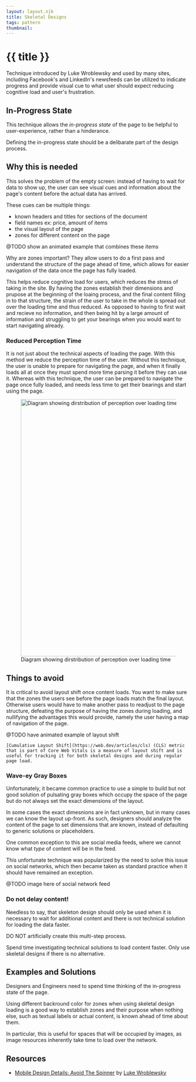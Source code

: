 ```yaml
---
layout: layout.njk
title: Skeletal Designs
tags: pattern
thumbnail: 
---
```

<!-- excerpt -->
# {{ title }}

Technique introduced by Luke Wroblewsky and used by many sites, including Facebook's and LinkedIn's newsfeeds can be utilized to indicate progress and provide visual cue to what user should expect reducing cognitive load and user's frustration.

## In-Progress State

This technique allows the *in-progress state* of the page to be helpful to user-experience, rather than a hinderance. 

Defining the in-progress state should be a delibarate part of the design process.

## Why this is needed

This solves the problem of the empty screen: instead of having to wait for data to show up, the user can see visual cues and information about the page's content before the actual data has arrived.

These cues can be multiple things:

* known headers and titles for sections of the document 
* field names ex: price, amount of items
* the visual layout of the page
* zones for different content on the page

@TODO show an animated example that combines these items

Why are zones important?
They allow users to do a first pass and understand the structure of the page ahead of time, which allows for easier navigation of the data once the page has fully loaded.

This helps reduce cognitive load for users, which reduces the stress of taking in the site. By having the zones establish their dimensions and prupose at the beginning of the loaing process, and the final content filing in to that structure, the strain of the user to take in the whole is spread out over the loading time and thus reduced. As opposed to having to first wait and recieve no information, and then being hit by a large amount of information and struggling to get your bearings when you would want to start navigating already.

### Reduced Perception Time
It is not just about the technical aspects of loading the page. With this method we reduce the perception time of the user. Without this technique, the user is unable to prepare for navigating the page, and when it finally loads all at once they must spend more time parsing it before they can use it. Whereas with this technique, the user can be prepared to navigate the page once fully loaded, and needs less time to get their bearings and start using the page.

<figure>
<img src="/assets/skeletal_design_perception_time_diagram.svg" height="700" alt="Diagram showing dirstribution of perception over loading time"/>
<figcaption>Diagram showing dirstribution of perception over loading time</figcaption>
</figure>

## Things to avoid

It is critical to avoid layout shift once content loads. You want to make sure that the zones the users see before the page loads match the final layout. Otherwise users would have to make another pass to readjust to the page structure, defeating the purpose of having the zones during loading, and nullifying the advantages this would provide, namely the user having a map of navigation of the page.

@TODO have animated example of layout shift

    [Cumulative Layout Shift](https://web.dev/articles/cls) (CLS) metric that is part of Core Web Vitals is a measure of layout shift and is useful for tracking it for both skeletal designs and during regular page load.

### Wave-ey Gray Boxes

Unfortunately, it became common practice to use a simple to build but not good solution of pulsating gray boxes which occupy the space of the page but do not always set the exact dimensions of the layout.

In some cases the exact dimesnions are in fact unknown, but in many cases we can know the layout up-front. As such, designers should analyze the content of the page to set dimensions that are known, instead of defaulting to generic solutions or placeholders.

One common exception to this are social media feeds, where we cannot know what *type* of content will be in the feed. 

This unfortunate technique was popularized by the need to solve this issue on social networks, which then became taken as standard practice when it should have remained an exception.

@TODO image here of social network feed

### Do not delay content!
Needless to say, that skeleton design should only be used when it is necessary to wait for additional content and there is not technical solution for loading the data faster. 

DO NOT artificially create this multi-step process. 

Spend time investigating technical solutions to load content faster. Only use skeletal designs if there is no alternative.

## Examples and Solutions

Designers and Engineers need to spend time thinking of the in-progress state of the page.

Using different backround color for zones when using skeletal design loading is a good way to establish zones and their purpose when nothing else, such as textual labels or actual content, is known ahead of time about them.

In particular, this is useful for spaces that will be occupied by images, as image resources inherently take time to load over the network.

## Resources

* [Mobile Design Details: Avoid The Spinner](https://www.lukew.com/ff/entry.asp?1797) by [Luke Wroblewsky](https://lukew.com/)
